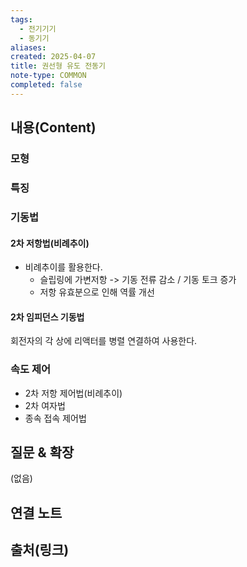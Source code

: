 ```yaml
---
tags:
  - 전기기기
  - 동기기
aliases: 
created: 2025-04-07
title: 권선형 유도 전동기
note-type: COMMON
completed: false
---
```


## 내용(Content)

### 모형

### 특징


### 기동법

#### 2차 저항법(비례추이)

- 비례추이를 활용한다.
	- 슬립링에 가변저항 -> 기동 전류 감소 / 기동 토크 증가
	- 저항 유효분으로 인해 역률 개선


#### 2차 임피던스 기동법

회전자의 각 상에 리액터를 병렬 연결하여 사용한다.

### 속도 제어

- 2차 저항 제어법(비례추이)
- 2차 여자법
- 종속 접속 제어법


## 질문 & 확장

(없음)

## 연결 노트

## 출처(링크)

